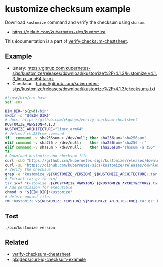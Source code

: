 # kustomize checksum example

Download `kustomize` command and verify the checksum using `shasum`.

- https://github.com/kubernetes-sigs/kustomize

This documentation is a part of [verify-checksum-cheatsheet](https://github.com/pkgdeps/verify-checksum-cheatsheet).

## Example

- Binary: https://github.com/kubernetes-sigs/kustomize/releases/download/kustomize%2Fv4.1.3/kustomize_v4.1.3_linux_arm64.tar.gz
- Checksum: https://github.com/kubernetes-sigs/kustomize/releases/download/kustomize%2Fv4.1.3/checksums.txt

```bash
#!/usr/bin/env bash
set -eux

BIN_DIR="$(pwd)/bin"
mkdir -p "${BIN_DIR}"
# docs: https://github.com/pkgdeps/verify-checksum-cheatsheet
KUSTOMIZE_VERSION=4.1.3
KUSTOMIZE_ARCHITECTURE="linux_arm64"
# defined sha256sum command
if   command -v sha256sum > /dev/null; then sha256sum="sha256sum"
elif command -v sha256 > /dev/null;    then sha256sum="sha256 -r"
elif command -v shasum > /dev/null;    then sha256sum="shasum -a 256"
fi
# Download kustomize and checksum file
curl -sLO "https://github.com/kubernetes-sigs/kustomize/releases/download/kustomize%2Fv${KUSTOMIZE_VERSION}/kustomize_v${KUSTOMIZE_VERSION}_${KUSTOMIZE_ARCHITECTURE}.tar.gz" && \
curl -sL "https://github.com/kubernetes-sigs/kustomize/releases/download/kustomize%2Fv${KUSTOMIZE_VERSION}/checksums.txt" -o kustomize.checksums.txt
# Verify the checksum
grep -e "kustomize_v${KUSTOMIZE_VERSION}_${KUSTOMIZE_ARCHITECTURE}.tar.gz$" kustomize.checksums.txt | sha256sum -c
# Extract tar.gz to bin/
tar zxvf "kustomize_v${KUSTOMIZE_VERSION}_${KUSTOMIZE_ARCHITECTURE}.tar.gz" -C "${BIN_DIR}"
# Add permission for executable
chmod +x "${BIN_DIR}/kustomize"
# delete unused files
rm "kustomize_v${KUSTOMIZE_VERSION}_${KUSTOMIZE_ARCHITECTURE}.tar.gz" kustomize.checksums.txt

```

## Test

    ./bin/kustomize version

## Related

- [verify-checksum-cheatsheet](https://github.com/pkgdeps/verify-checksum-cheatsheet).
- [pkgdeps/curl-jq-checksum-example](https://github.com/pkgdeps/curl-jq-checksum-example)

